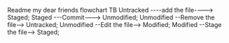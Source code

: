 Readme my dear friends
flowchart TB
  Untracked ----add the file----> Staged;
  Staged ---Commit---> Unmodified;
  Unmodified --Remove the file--> Untracked;
  Unmodified --Edit the file--> Modified;
  Modified --Stage the file--> Staged;

